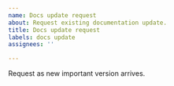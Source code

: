```yaml
---
name: Docs update request
about: Request existing documentation update.
title: Docs update request
labels: docs update
assignees: ''

---
```


Request as new important version arrives.
